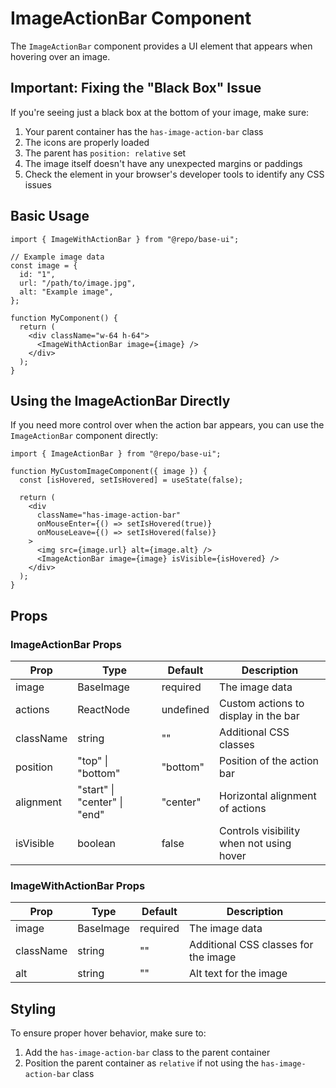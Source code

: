 # ImageActionBar Component

The `ImageActionBar` component provides a UI element that appears when hovering over an image.

## Important: Fixing the "Black Box" Issue

If you're seeing just a black box at the bottom of your image, make sure:

1. Your parent container has the `has-image-action-bar` class
2. The icons are properly loaded
3. The parent has `position: relative` set
4. The image itself doesn't have any unexpected margins or paddings
5. Check the element in your browser's developer tools to identify any CSS issues

## Basic Usage

```tsx
import { ImageWithActionBar } from "@repo/base-ui";

// Example image data
const image = {
  id: "1",
  url: "/path/to/image.jpg",
  alt: "Example image",
};

function MyComponent() {
  return (
    <div className="w-64 h-64">
      <ImageWithActionBar image={image} />
    </div>
  );
}
```

## Using the ImageActionBar Directly

If you need more control over when the action bar appears, you can use the `ImageActionBar` component directly:

```tsx
import { ImageActionBar } from "@repo/base-ui";

function MyCustomImageComponent({ image }) {
  const [isHovered, setIsHovered] = useState(false);

  return (
    <div
      className="has-image-action-bar"
      onMouseEnter={() => setIsHovered(true)}
      onMouseLeave={() => setIsHovered(false)}
    >
      <img src={image.url} alt={image.alt} />
      <ImageActionBar image={image} isVisible={isHovered} />
    </div>
  );
}
```

## Props

### ImageActionBar Props

| Prop      | Type                         | Default   | Description                              |
| --------- | ---------------------------- | --------- | ---------------------------------------- |
| image     | BaseImage                    | required  | The image data                           |
| actions   | ReactNode                    | undefined | Custom actions to display in the bar     |
| className | string                       | ""        | Additional CSS classes                   |
| position  | "top" \| "bottom"            | "bottom"  | Position of the action bar               |
| alignment | "start" \| "center" \| "end" | "center"  | Horizontal alignment of actions          |
| isVisible | boolean                      | false     | Controls visibility when not using hover |

### ImageWithActionBar Props

| Prop      | Type      | Default  | Description                          |
| --------- | --------- | -------- | ------------------------------------ |
| image     | BaseImage | required | The image data                       |
| className | string    | ""       | Additional CSS classes for the image |
| alt       | string    | ""       | Alt text for the image               |

## Styling

To ensure proper hover behavior, make sure to:

1. Add the `has-image-action-bar` class to the parent container
2. Position the parent container as `relative` if not using the `has-image-action-bar` class

